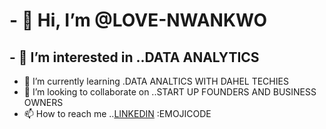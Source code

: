 # - 👋 Hi, I’m @LOVE-NWANKWO #
## - 👀 I’m interested in ..DATA ANALYTICS ##
- 🌱 I’m currently learning .DATA ANALTICS WITH DAHEL TECHIES
- 💞️ I’m looking to collaborate on ..START UP FOUNDERS AND BUSINESS OWNERS
- 📫 How to reach me ..[LINKEDIN](https://www.linkedin.com/in/love-nwankwo-45ba3699?utm_source=share&utm_campaign=share_via&utm_content=profile&utm_medium=android_app) 
:EMOJICODE 
<!---
Love-Nwankwo/Love-Nwankwo is a ✨ special ✨ repository because its `README.md` (this file) appears on your GitHub profile.
You can click the Preview link to take a look at your changes.
--->
